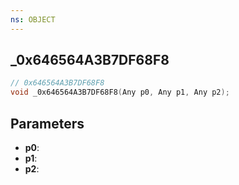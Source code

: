 ```yaml
---
ns: OBJECT
---
```

## _0x646564A3B7DF68F8

```c
// 0x646564A3B7DF68F8
void _0x646564A3B7DF68F8(Any p0, Any p1, Any p2);
```

## Parameters
* **p0**:
* **p1**:
* **p2**:
